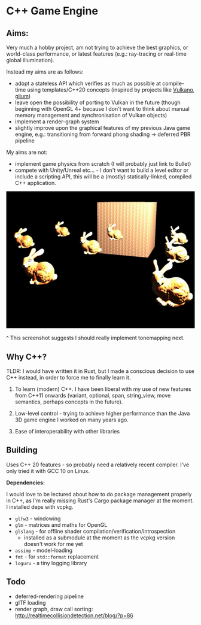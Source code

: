 # C++ Game Engine

## Aims:

Very much a hobby project, am not trying to achieve the best graphics, or world-class performance, or latest features (e.g.: ray-tracing or real-time global illumination).

Instead my aims are as follows:

- adopt a stateless API which verifies as much as possible at compile-time using templates/C++20 concepts (inspired by projects like [Vulkano](https://github.com/vulkano-rs/vulkano), [glium](https://github.com/glium/glium))
- leave open the possibility of porting to Vulkan in the future (though beginning with OpenGL 4+ because I don't want to think about manual memory management and synchronisation of Vulkan objects)
- implement a render-graph system
- slightly improve upon the graphical features of my previous Java game engine, e.g.: transitioning from forward phong shading -> deferred PBR pipeline

My aims are not:

- implement game physics from scratch (I will probably just link to Bullet)
- compete with Unity/Unreal etc... - I don't want to build a level editor or include a scripting API, this will be a (mostly) statically-linked, compiled C++ application.

![](/screenshots/bunnies_and_block.jpg)

^ This screenshot suggests I should really implement tonemapping next.

## Why C++?

TLDR: I would have written it in Rust, but I made a conscious decision to use C++ instead, in order to force me to finally learn it.

1. To learn (modern) C++.
   I have been liberal with my use of new features from C++11 onwards (variant, optional, span, string_view, move semantics, perhaps concepts in the future).

2. Low-level control - trying to achieve higher performance than the Java 3D game engine I worked on many years ago.

3. Ease of interoperability with other libraries

## Building

Uses C++ 20 features - so probably need a relatively recent compiler. I've only tried it with GCC 10 on Linux.

**Dependencies:**

I would love to be lectured about how to do package management properly in C++, as I'm really missing Rust's Cargo package manager at the moment. I installed deps with vcpkg.

- `glfw3` - windowing
- `glm` - matrices and maths for OpenGL
- `glslang` - for offline shader compilation/verification/introspection
    - installed as a submodule at the moment as the vcpkg version doesn't work for me yet
- `assimp` - model-loading
- `fmt` - for `std::format` replacement
- `loguru` - a tiny logging library


## Todo

- deferred-rendering pipeline
- glTF loading
- render graph, draw call sorting: http://realtimecollisiondetection.net/blog/?p=86
